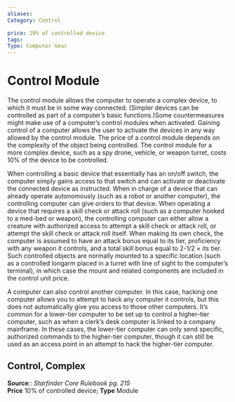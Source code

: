 ```yaml
---
aliases: 
Category: Control

price: 10% of controlled device
tags: 
Type: Computer Gear
---
```


# Control Module

The control module allows the computer to operate a complex device, to which it must be in some way connected. (Simpler devices can be controlled as part of a computer’s basic functions.)Some countermeasures might make use of a computer’s control modules when activated. Gaining control of a computer allows the user to activate the devices in any way allowed by the control module. The price of a control module depends on the complexity of the object being controlled. The control module for a more complex device, such as a spy drone, vehicle, or weapon turret, costs 10% of the device to be controlled.

When controlling a basic device that essentially has an on/off switch, the computer simply gains access to that switch and can activate or deactivate the connected device as instructed. When in charge of a device that can already operate autonomously (such as a robot or another computer), the controlling computer can give orders to that device. When operating a device that requires a skill check or attack roll (such as a computer hooked to a med-bed or weapon), the controlling computer can either allow a creature with authorized access to attempt a skill check or attack roll, or attempt the skill check or attack roll itself. When making its own check, the computer is assumed to have an attack bonus equal to its tier, proficiency with any weapon it controls, and a total skill bonus equal to 2-1/2 × its tier. Such controlled objects are normally mounted to a specific location (such as a controlled longarm placed in a turret with line of sight to the computer’s terminal), in which case the mount and related components are included in the control unit price.

A computer can also control another computer. In this case, hacking one computer allows you to attempt to hack any computer it controls, but this does not automatically give you access to those other computers. It’s common for a lower-tier computer to be set up to control a higher-tier computer, such as when a clerk’s desk computer is linked to a company mainframe. In these cases, the lower-tier computer can only send specific, authorized commands to the higher-tier computer, though it can still be used as an access point in an attempt to hack the higher-tier computer.

## Control, Complex

**Source**:: _Starfinder Core Rulebook pg. 215_  
**Price** 10% of controlled device; **Type** Module
